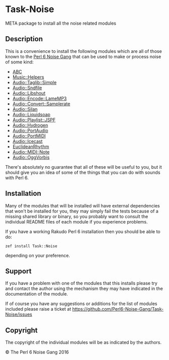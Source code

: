 # Task-Noise

META package to install all the noise related modules

## Description

This is a convenience to install the following modules which
are all of those known to the [Perl 6 Noise Gang](http://perl6.noisegang.com)
that can be used to make or process noise of some kind:

* [ABC](http://modules.perl6.org/dist/ABC)
* [Music::Helpers](http://modules.perl6.org/dist/Music::Helpers)
* [Audio::Taglib::Simple](http://modules.perl6.org/dist/Audio::Taglib::Simple)
* [Audio::Sndfile](http://modules.perl6.org/dist/Audio::Sndfile)
* [Audio::Libshout](http://modules.perl6.org/dist/Audio::Libshout)
* [Audio::Encode::LameMP3](http://modules.perl6.org/dist/Audio::Encode::LameMP3)
* [Audio::Convert::Samplerate](http://modules.perl6.org/dist/Audio::Convert::Samplerate)
* [Audio::Silan](http://modules.perl6.org/dist/Audio::Silan)
* [Audio::Liquidsoap](http://modules.perl6.org/dist/Audio::Liquidsoap)
* [Audio::Playlist::JSPF](http://modules.perl6.org/dist/Audio::Playlist::JSPF)
* [Audio::Hydrogen](http://modules.perl6.org/dist/Audio::Hydrogen)
* [Audio::PortAudio](http://modules.perl6.org/dist/Audio::PortAudio)
* [Audio::PortMIDI](http://modules.perl6.org/dist/Audio::PortMIDI)
* [Audio::Icecast](http://modules.perl6.org/dist/Audio::Icecast)
* [EuclideanRhythm](http://modules.perl6.org/dist/EuclideanRhythm)
* [Audio::MIDI::Note](http://modules.perl6.org/dist/Audio::MIDI::Note)
* [Audio::OggVorbis](http://modules.perl6.org/dist/Audio::OggVorbis)

There's absolutely no guarantee that all of these will be useful to you, but
it should give you an idea of some of the things that you can do with
sounds with Perl 6.

## Installation

Many of the modules that will be installed will have external dependencies that
won't be installed for you, they may simply fail the tests because of a missing
shared library or binary, so you probably want to consult the individual README
files of each module if you experience problems.

If you have a working Rakudo Perl 6 installation then you should be able to do:

	zef install Task::Noise

depending on your preference.

## Support

If you have a problem with one of the modules that this installs please try
and contact the author using the mechanism they may have indicated in the
documentation of the module.

If of course you have any suggestions or additions for the list of modules
included please raise a ticket at https://github.com/Perl6-Noise-Gang/Task-Noise/issues

## Copyright

The copyright of the individual modules will be as indicated by the authors.

© The Perl 6 Noise Gang 2016
